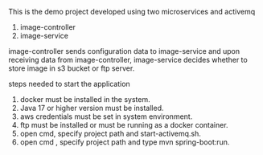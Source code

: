 This is the demo project developed using two microservices and activemq <br/>
 1. image-controller  <br/> 
 2. image-service     <br/>

image-controller sends configuration data to image-service and upon receiving data from image-controller, image-service decides whether to store image in s3 bucket or
ftp server. <br/>

steps needed to start the application <br/> 
1) docker must be installed in the system. <br/>
2) Java 17 or higher version must be installed. <br/>
3) aws credentials must be set in system environment. <br/>
4) ftp must be installed or must be running as a docker container. <br/>
5) open cmd, specify project path and start-activemq.sh. <br/>
6) open cmd , specify project path and type  mvn spring-boot:run. <br/> 

